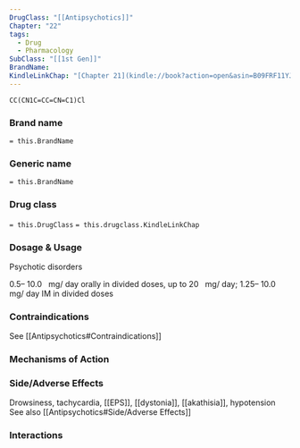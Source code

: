 ```yaml
---
DrugClass: "[[Antipsychotics]]"
Chapter: "22"
tags:
  - Drug
  - Pharmacology
SubClass: "[[1st Gen]]"
BrandName: 
KindleLinkChap: "[Chapter 21](kindle://book?action=open&asin=B09FRF11YJ&location=10945)"
---
```

```smiles
CC(CN1C=CC=CN=C1)Cl
```

### Brand name
`= this.BrandName`
### Generic name
`= this.BrandName`
### Drug class 
`= this.DrugClass`
	`= this.drugclass.KindleLinkChap`

### Dosage & Usage
Psychotic disorders

0.5– 10.0   mg/ day orally in divided doses, up to 20   mg/ day; 1.25– 10.0   mg/ day IM in divided doses

### Contraindications
See [[Antipsychotics#Contraindications]]

### Mechanisms of Action

### Side/Adverse Effects
Drowsiness, tachycardia, [[EPS]], [[dystonia]], [[akathisia]], hypotension
See also [[Antipsychotics#Side/Adverse Effects]]

### Interactions


